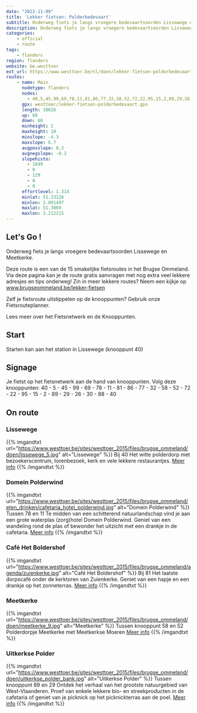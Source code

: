 ```yaml
---
date: "2022-11-09"
title: 'Lekker fietsen: Polderbedevaart'
subtitle: Onderweg fiets je langs vroegere bedevaartsoorden Lissewege en Meetkerke
description: Onderweg fiets je langs vroegere bedevaartsoorden Lissewege en Meetkerke
categories:
    - official
    - route
tags:
    - flanders
region: flanders
website: be.westtoer
ext_url: https://www.westtoer.be/nl/doen/lekker-fietsen-polderbedevaart
routes:
    - name: Main
      nodetype: flanders
      nodes:
        - 40,5,45,99,69,78,11,81,86,77,32,58,52,72,22,95,15,2,89,29,26,30,88,40
      gpx: westtoer/lekker-fietsen-polderbedevaart.gpx
      length: 38026
      up: 68
      down: 68
      minheight: 2
      maxheight: 10
      minslope: -4.3
      maxslope: 6.7
      avgposslope: 0.2
      avgnegslope: -0.2
      slopehisto:
        - 1849
        - 0
        - 129
        - 0
        - 0
      effortlevel: 1.314
      minlat: 51.23126
      minlon: 3.091497
      maxlat: 51.3069
      maxlon: 3.212215
---
```


## Let's Go ! 

Onderweg fiets je langs vroegere bedevaartsoorden Lissewege en Meetkerke.

Deze route is een van de 15 smakelijke fietsroutes in het Brugse Ommeland. Via deze pagina kan je de route gratis aanvragen met nog extra veel lekkere adresjes en tips onderweg! Zin in meer lekkere routes? Neem een kijkje op www.brugseommeland.be/lekker-fietsen 

Zelf je fietsroute uitstippelen op de knooppunten? Gebruik onze Fietsrouteplanner.

Lees meer over het Fietsnetwerk en de Knooppunten.

## Start

Starten kan aan het station in Lissewege (knooppunt 40)

## Signage

Je fietst op het fietsnetwerk aan de hand van knooppunten. Volg deze knooppunten: 40 - 5 - 45 - 99 - 69 - 78 - 11 - 81 - 86 - 77 - 32 - 58 - 52 - 72 - 22 - 95 - 15 - 2 - 89 - 29 - 26 - 30 - 88 - 40

## On route

### Lissewege

{{% imgandtxt url="https://www.westtoer.be/sites/westtoer_2015/files/brugse_ommeland/doen/lissewege_5.jpg" alt="Lissewege" %}}
Bij 40
Het witte polderdorp met bezoekerscentrum, torenbezoek, kerk en vele lekkere restaurantjes.
[Meer info](www.brugseommeland.be/lissewege)
{{% /imgandtxt %}}

### Domein Polderwind

{{% imgandtxt url="https://www.westtoer.be/sites/westtoer_2015/files/brugse_ommeland/eten_drinken/cafetaria_hotel_polderwind.jpg" alt="Domein Polderwind" %}}
Tussen 78 en 11
Te midden van een schitterend natuurlandschap vind je aan een grote waterplas (zorg)hotel Domein Polderwind. Geniet van een wandeling rond de plas of bewonder het uitzicht met een drankje in de cafetaria.
[Meer info](/nl/eten-drinken/domein-polderwind-cafetaria)
{{% /imgandtxt %}}

### Café Het Boldershof

{{% imgandtxt url="https://www.westtoer.be/sites/westtoer_2015/files/brugse_ommeland/agenda/zuienkerke.jpg" alt="Café Het Boldershof" %}}
Bij 81
Het laatste dorpscafé onder de kerktoren van Zuienkerke. Geniet van een hapje en een drankje op het zonneterras.
[Meer info](/nl/eten-drinken/t-boldershof)
{{% /imgandtxt %}}

### Meetkerke

{{% imgandtxt url="https://www.westtoer.be/sites/westtoer_2015/files/brugse_ommeland/doen/meetkerke_9.jpg" alt="Meetkerke" %}}
Tussen knooppunt 58 en 52
Polderdorpje Meetkerke met Meetkerkse Moeren
[Meer info](/nl/doen/natuurreservaat-meetkerkse-moeren)
{{% /imgandtxt %}}

### Uitkerkse Polder

{{% imgandtxt url="https://www.westtoer.be/sites/westtoer_2015/files/brugse_ommeland/doen/uitkerkse_polder_bank.jpg" alt="Uitkerkse Polder" %}}
Tussen knooppunt 89 en 29
Ontdek het verhaal van het grootste natuurgebied van West-Vlaanderen. Proef van enkele lekkere bio- en streekproducten in de cafetaria of geniet van je picknick op het picknickterras aan de poel.
[Meer info](/nl/doen/natuurreservaat-uitkerkse-polder)
{{% /imgandtxt %}}


